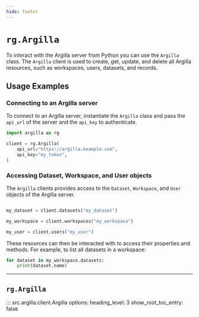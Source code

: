 ```yaml
---
hide: footer
---
```

# `rg.Argilla`

To interact with the Argilla server from Python you can use the `Argilla` class. The `Argilla` client is used to create, get, update, and delete all Argilla resources, such as workspaces, users, datasets, and records.

## Usage Examples

### Connecting to an Argilla server

To connect to an Argilla server, instantiate the `Argilla` class and pass the `api_url` of the server and the `api_key` to authenticate.

```python
import argilla as rg

client = rg.Argilla(
    api_url="https://argilla.example.com",
    api_key="my_token",
)
```

### Accessing Dataset, Workspace, and User objects

The `Argilla` clients provides access to the `Dataset`, `Workspace`, and `User` objects of the Argilla server.

```python

my_dataset = client.datasets("my_dataset")

my_workspace = client.workspaces("my_workspace")

my_user = client.users("my_user")

```

These resources can then be interacted with to access their properties and methods. For example, to list all datasets in a workspace:

```python
for dataset in my_workspace.datasets:
    print(dataset.name)
```


---

##  `rg.Argilla`

::: src.argilla.client.Argilla
    options:
        heading_level: 3
        show_root_toc_entry: false